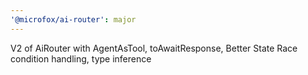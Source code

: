 ```yaml
---
'@microfox/ai-router': major
---
```


V2 of AiRouter with AgentAsTool, toAwaitResponse, Better State Race condition handling, type inference
